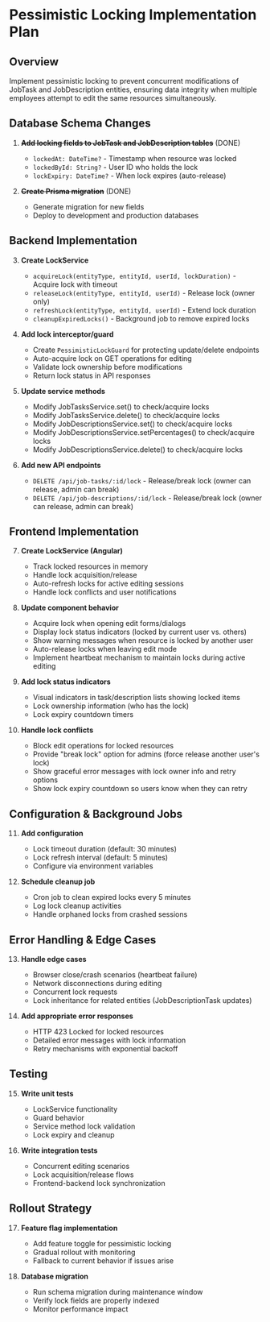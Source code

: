 # Pessimistic Locking Implementation Plan

## Overview

Implement pessimistic locking to prevent concurrent modifications of JobTask and JobDescription entities, ensuring data integrity when multiple employees attempt to edit the same resources simultaneously.

## Database Schema Changes

1. ~~**Add locking fields to JobTask and JobDescription tables**~~ (DONE)

   - `lockedAt: DateTime?` - Timestamp when resource was locked
   - `lockedById: String?` - User ID who holds the lock
   - `lockExpiry: DateTime?` - When lock expires (auto-release)

2. ~~**Create Prisma migration**~~ (DONE)
   - Generate migration for new fields
   - Deploy to development and production databases

## Backend Implementation

3. **Create LockService**

   - `acquireLock(entityType, entityId, userId, lockDuration)` - Acquire lock with timeout
   - `releaseLock(entityType, entityId, userId)` - Release lock (owner only)
   - `refreshLock(entityType, entityId, userId)` - Extend lock duration
   - `cleanupExpiredLocks()` - Background job to remove expired locks

4. **Add lock interceptor/guard**

   - Create `PessimisticLockGuard` for protecting update/delete endpoints
   - Auto-acquire lock on GET operations for editing
   - Validate lock ownership before modifications
   - Return lock status in API responses

5. **Update service methods**

   - Modify JobTasksService.set() to check/acquire locks
   - Modify JobTasksService.delete() to check/acquire locks
   - Modify JobDescriptionsService.set() to check/acquire locks
   - Modify JobDescriptionsService.setPercentages() to check/acquire locks
   - Modify JobDescriptionsService.delete() to check/acquire locks

6. **Add new API endpoints**
   - `DELETE /api/job-tasks/:id/lock` - Release/break lock (owner can release, admin can break)
   - `DELETE /api/job-descriptions/:id/lock` - Release/break lock (owner can release, admin can break)

## Frontend Implementation

7. **Create LockService (Angular)**

   - Track locked resources in memory
   - Handle lock acquisition/release
   - Auto-refresh locks for active editing sessions
   - Handle lock conflicts and user notifications

8. **Update component behavior**

   - Acquire lock when opening edit forms/dialogs
   - Display lock status indicators (locked by current user vs. others)
   - Show warning messages when resource is locked by another user
   - Auto-release locks when leaving edit mode
   - Implement heartbeat mechanism to maintain locks during active editing

9. **Add lock status indicators**

   - Visual indicators in task/description lists showing locked items
   - Lock ownership information (who has the lock)
   - Lock expiry countdown timers

10. **Handle lock conflicts**
    - Block edit operations for locked resources
    - Provide "break lock" option for admins (force release another user's lock)
    - Show graceful error messages with lock owner info and retry options
    - Show lock expiry countdown so users know when they can retry

## Configuration & Background Jobs

11. **Add configuration**

    - Lock timeout duration (default: 30 minutes)
    - Lock refresh interval (default: 5 minutes)
    - Configure via environment variables

12. **Schedule cleanup job**
    - Cron job to clean expired locks every 5 minutes
    - Log lock cleanup activities
    - Handle orphaned locks from crashed sessions

## Error Handling & Edge Cases

13. **Handle edge cases**

    - Browser close/crash scenarios (heartbeat failure)
    - Network disconnections during editing
    - Concurrent lock requests
    - Lock inheritance for related entities (JobDescriptionTask updates)

14. **Add appropriate error responses**
    - HTTP 423 Locked for locked resources
    - Detailed error messages with lock information
    - Retry mechanisms with exponential backoff

## Testing

15. **Write unit tests**

    - LockService functionality
    - Guard behavior
    - Service method lock validation
    - Lock expiry and cleanup

16. **Write integration tests**
    - Concurrent editing scenarios
    - Lock acquisition/release flows
    - Frontend-backend lock synchronization

## Rollout Strategy

17. **Feature flag implementation**

    - Add feature toggle for pessimistic locking
    - Gradual rollout with monitoring
    - Fallback to current behavior if issues arise

18. **Database migration**
    - Run schema migration during maintenance window
    - Verify lock fields are properly indexed
    - Monitor performance impact
